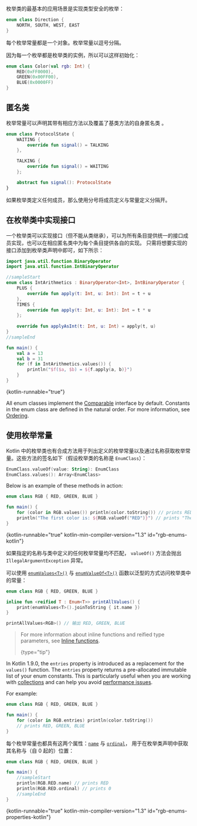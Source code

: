 [//]: # (title: 枚举类)

枚举类的最基本的应用场景是实现类型安全的枚举：

```kotlin
enum class Direction {
    NORTH, SOUTH, WEST, EAST
}
```
每个枚举常量都是一个对象。枚举常量以逗号分隔。

因为每一个枚举都是枚举类的实例，所以可以这样初始化：

```kotlin
enum class Color(val rgb: Int) {
    RED(0xFF0000),
    GREEN(0x00FF00),
    BLUE(0x0000FF)
}
```

## 匿名类

枚举常量可以声明其带有相应方法以及覆盖了基类方法的自身匿名类
。

```kotlin
enum class ProtocolState {
    WAITING {
        override fun signal() = TALKING
    },

    TALKING {
        override fun signal() = WAITING
    };

    abstract fun signal(): ProtocolState
}
```

如果枚举类定义任何成员，那么使用分号将成员定义与常量定义分隔开。

## 在枚举类中实现接口

一个枚举类可以实现接口（但不能从类继承），可以为所有条目提供<!--
-->统一的接口成员实现，也可以在相应匿名类中为每个条目提供各自的实现。
只需将想要实现的接口添加到枚举类声明中即可，如下所示：

```kotlin
import java.util.function.BinaryOperator
import java.util.function.IntBinaryOperator

//sampleStart
enum class IntArithmetics : BinaryOperator<Int>, IntBinaryOperator {
    PLUS {
        override fun apply(t: Int, u: Int): Int = t + u
    },
    TIMES {
        override fun apply(t: Int, u: Int): Int = t * u
    };
    
    override fun applyAsInt(t: Int, u: Int) = apply(t, u)
}
//sampleEnd

fun main() {
    val a = 13
    val b = 31
    for (f in IntArithmetics.values()) {
        println("$f($a, $b) = ${f.apply(a, b)}")
    }
}
```
{kotlin-runnable="true"}

All enum classes implement the [Comparable](https://kotlinlang.org/api/latest/jvm/stdlib/kotlin/-comparable/index.html)
interface by default. Constants in the enum class are defined in the natural order. For more information, see [Ordering](collection-ordering.md).

## 使用枚举常量

Kotlin 中的枚举类也有合成方法用于列出<!--
-->定义的枚举常量以及通过名称获取枚举常量。这些方法的<!--
-->签名如下（假设枚举类的名称是 `EnumClass`）：

```kotlin
EnumClass.valueOf(value: String): EnumClass
EnumClass.values(): Array<EnumClass>
```

Below is an example of these methods in action:

```kotlin
enum class RGB { RED, GREEN, BLUE }

fun main() {
    for (color in RGB.values()) println(color.toString()) // prints RED, GREEN, BLUE
    println("The first color is: ${RGB.valueOf("RED")}") // prints "The first color is: RED"
}
```
{kotlin-runnable="true" kotlin-min-compiler-version="1.3" id="rgb-enums-kotlin"}

如果指定的名称与类中定义的任何枚举常量均不匹配，
`valueOf()` 方法会抛出 `IllegalArgumentException` 异常。

可以使用 [`enumValues<T>()`](https://kotlinlang.org/api/latest/jvm/stdlib/kotlin/enum-values.html) 与 [`enumValueOf<T>()`](https://kotlinlang.org/api/latest/jvm/stdlib/kotlin/enum-value-of.html) 函数<!--
-->以泛型的方式访问枚举类中的常量：

```kotlin
enum class RGB { RED, GREEN, BLUE }

inline fun <reified T : Enum<T>> printAllValues() {
    print(enumValues<T>().joinToString { it.name })
}

printAllValues<RGB>() // 输出 RED, GREEN, BLUE
```

> For more information about inline functions and reified type parameters, see [Inline functions](inline-functions.md).
> 
> {type="tip"}

In Kotlin 1.9.0, the `entries` property is introduced as a replacement for the `values()` function. The 
`entries` property returns a pre-allocated immutable list of your enum constants. This is particularly useful when you 
are working with [collections](collections-overview.md) and can help you avoid [performance issues](https://github.com/Kotlin/KEEP/blob/master/proposals/enum-entries.md#examples-of-performance-issues).

For example:
```kotlin
enum class RGB { RED, GREEN, BLUE }

fun main() {
    for (color in RGB.entries) println(color.toString())
    // prints RED, GREEN, BLUE
}
```

每个枚举常量也都具有这两个属性：[`name`](https://kotlinlang.org/api/latest/jvm/stdlib/kotlin/-enum/name.html)
与 [`ordinal`](https://kotlinlang.org/api/latest/jvm/stdlib/kotlin/-enum/ordinal.html)， 用于在枚举类声明中获取其名称<!--
-->与（自 0 起的）位置：

```kotlin
enum class RGB { RED, GREEN, BLUE }

fun main() {
    //sampleStart
    println(RGB.RED.name) // prints RED
    println(RGB.RED.ordinal) // prints 0
    //sampleEnd
}
```
{kotlin-runnable="true" kotlin-min-compiler-version="1.3" id="rgb-enums-properties-kotlin"}
